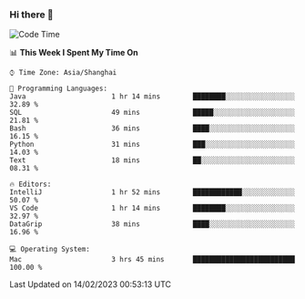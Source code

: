 ### Hi there 👋


<!--START_SECTION:waka-->
![Code Time](http://img.shields.io/badge/Code%20Time-1%2C003%20hrs%2035%20mins-blue)

📊 **This Week I Spent My Time On** 

```text
⌚︎ Time Zone: Asia/Shanghai

💬 Programming Languages: 
Java                     1 hr 14 mins        ████████░░░░░░░░░░░░░░░░░   32.89 % 
SQL                      49 mins             █████░░░░░░░░░░░░░░░░░░░░   21.81 % 
Bash                     36 mins             ████░░░░░░░░░░░░░░░░░░░░░   16.15 % 
Python                   31 mins             ███░░░░░░░░░░░░░░░░░░░░░░   14.03 % 
Text                     18 mins             ██░░░░░░░░░░░░░░░░░░░░░░░   08.31 % 

🔥 Editors: 
IntelliJ                 1 hr 52 mins        ████████████░░░░░░░░░░░░░   50.07 % 
VS Code                  1 hr 14 mins        ████████░░░░░░░░░░░░░░░░░   32.97 % 
DataGrip                 38 mins             ████░░░░░░░░░░░░░░░░░░░░░   16.96 % 

💻 Operating System: 
Mac                      3 hrs 45 mins       █████████████████████████   100.00 % 

```


 Last Updated on 14/02/2023 00:53:13 UTC
<!--END_SECTION:waka-->

<!--
**SillyPasty/SillyPasty** is a ✨ _special_ ✨ repository because its `README.md` (this file) appears on your GitHub profile.

Here are some ideas to get you started:

- 🔭 I’m currently working on ...
- 🌱 I’m currently learning ...
- 👯 I’m looking to collaborate on ...
- 🤔 I’m looking for help with ...
- 💬 Ask me about ...
- 📫 How to reach me: ...
- 😄 Pronouns: ...
- ⚡ Fun fact: ...
-->


